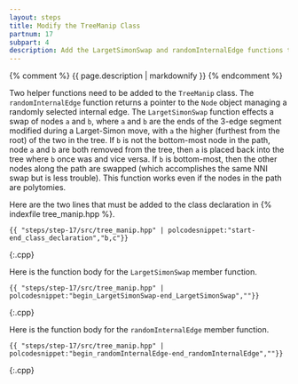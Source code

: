 ```yaml
---
layout: steps
title: Modify the TreeManip Class
partnum: 17
subpart: 4
description: Add the LargetSimonSwap and randomInternalEdge functions to TreeManip. 
---
```

{% comment %}
{{ page.description | markdownify }}
{% endcomment %}

Two helper functions need to be added to the `TreeManip` class. The `randomInternalEdge` function returns a pointer to the `Node` object managing a randomly selected internal edge. The `LargetSimonSwap` function effects a swap of nodes `a` and `b`, where `a` and `b` are the ends of the 3-edge segment modified during a Larget-Simon move, with `a` the higher (furthest from the root) of the two in the tree. If `b` is not the bottom-most node in the path, node `a` and `b` are both removed from the tree, then `a` is placed back into the tree where `b` once was and vice versa. If `b` is bottom-most, then the other nodes along the path are swapped (which accomplishes the same NNI swap but is less trouble). This function works even if the nodes in the path are polytomies.

Here are the two lines that must be added to the class declaration in {% indexfile tree_manip.hpp %}.
~~~~~~
{{ "steps/step-17/src/tree_manip.hpp" | polcodesnippet:"start-end_class_declaration","b,c"}}
~~~~~~
{:.cpp}

Here is the function body for the `LargetSimonSwap` member function.
~~~~~~
{{ "steps/step-17/src/tree_manip.hpp" | polcodesnippet:"begin_LargetSimonSwap-end_LargetSimonSwap",""}}
~~~~~~
{:.cpp}

Here is the function body for the `randomInternalEdge` member function.
~~~~~~
{{ "steps/step-17/src/tree_manip.hpp" | polcodesnippet:"begin_randomInternalEdge-end_randomInternalEdge",""}}
~~~~~~
{:.cpp}
